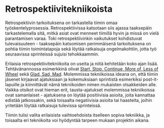 # Retrospektiivitekniikoista

Retrospektiivin tarkoituksena on tarkastella tiimin omaa työskentelyprosessia. Retrospektiivissa katsotaan siis ajassa taaksepäin tarkastelemalla sitä, mitkä asiat ovat menneet tiimillä hyvin ja missä on vielä parantamisen varaa. Toki retrospektiivinkin vaikutukset kohdistuvat tulevaisuuteen - taaksepäin katsomisen perimmäisenä tarkoituksena on pohtia tiimin toimintatapoja sekä löytää ratkaisuja ongelmakohtiin, jotta työ seuraavissa sprinteissä sujuisi tehokkaammin.

Erilaisia retrospektiivitekniikoita on useita ja niitä kehitetään koko ajan lisää. Tehtävänannossa esimerkkinä olivat [Start, Stop, Continue, More of, Less of Wheel](http://retrospectivewiki.org/index.php?title=Start,_Stop,_Continue,_More_of,_Less_of_Wheel) sekä [Glad, Sad, Mad](http://retrospectivewiki.org/index.php?title=Glad,_Sad,_Mad). Molemmissa tekniikoissa ideana on, että tiimin jäsenet kirjaavat ajatuksiaan ja kokemuksiaan sprintistä esimerkiksi post-it-lapuille ja kiinnittävät nämä tekniikoiden nimen mukaisten otsakkeiden alle. Vaikka otsikot ovat hieman erit, tausta-ajatukset molemmissa tekniikoissa ovat samanlaiset - ajatuksena on löytää positiivisia asioita, joita kannattaa edistää jatkossakin, sekä toisaalta negatiivisia asioita tai haasteita, joihin yritetään löytää ratkaisuja tulevissa sprinteissä.

Tiimin tulisi valita erilaisista vaihtoehdoista itselleen sopiva tekniikka, ja toisaalta eri tekniikoita voi hyödyntää tarpeen mukaan projektin aikana.
